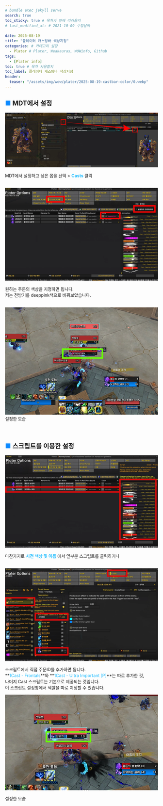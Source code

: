 ```yaml
---
# bundle exec jekyll serve
search: true
toc_sticky: true # 목차가 옆에 따라올지
# last_modified_at: # 2021-10-09 수정날짜

date: 2025-08-19
title: "플레이터 캐스팅바 색상지정"
categories: # 카테고리 설정
  - Plater # Plater, Weakauras, WOWinfo, Github
tags:
  - [Plater info]
toc: true # 목차 사용할지
toc_label: 플레이터 캐스팅바 색상지정
header:
  teaser: "/assets/img/wow/plater/2025-08-19-castbar-color/0.webp"
---
```


## <span style="color:#0b89ff">■ </span>MDT에서 설정

![이미지 설명](/assets/img/wow/plater/2025-08-19-castbar-color/1.webp)

MDT에서 설정하고 싶은 몹을 선택 > **<span style="color:#26beff">Casts</span>** 클릭  
<br>

![이미지 설명](/assets/img/wow/plater/2025-08-19-castbar-color/2.webp)

원하는 주문의 색상을 지정하면 됩니다.  
저는 전방기를 deeppink색으로 바꿔보았습니다.  
<br>

![이미지 설명](/assets/img/wow/plater/2025-08-19-castbar-color/3.webp)
설정한 모습  
<br>
<br>

## <span style="color:#0b89ff">■ </span>스크립트를 이용한 설정

![이미지 설명](/assets/img/wow/plater/2025-08-19-castbar-color/4.webp)

마찬가지로 **<span style="color:#26beff">시전 색상 및 이름</span>**
에서 옆부분 스크립트를 클릭하거나  
<br>

![이미지 설명](/assets/img/wow/plater/2025-08-19-castbar-color/5.webp)

스크립트에서 직접 주문ID를 추가하면 됩니다.  
**<span style="color:#26beff">1Cast - Frontals</span>**와 **<span style="color:#26beff">1Cast - Ultra Important [P]</span>**는 따로 추가한 것,  
나머지 Cast 스크립트는 기본으로 제공되는 것입니다.  
이 스크립트 설정창에서 색깔을 따로 지정할 수 있습니다.
<br>

![이미지 설명](/assets/img/wow/plater/2025-08-19-castbar-color/6.webp)

설정한 모습